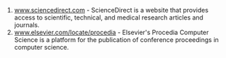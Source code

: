 1. www.sciencedirect.com - ScienceDirect is a website that provides access to scientific, technical, and medical research articles and journals.
2. www.elsevier.com/locate/procedia - Elsevier's Procedia Computer Science is a platform for the publication of conference proceedings in computer science.